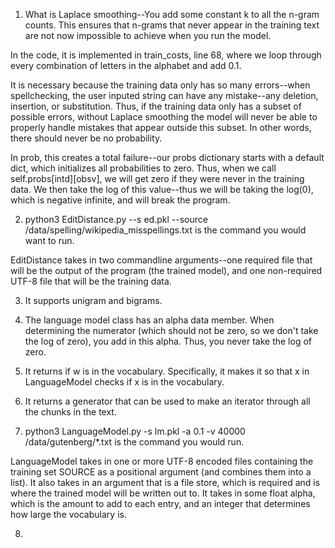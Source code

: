 1. What is Laplace smoothing--You add some constant k to all the n-gram counts. This ensures that n-grams that never appear in the training text are not now impossible to achieve when you run the model.

In the code, it is implemented in train_costs, line 68, where we loop through every combination of letters in the alphabet and add 0.1.

It is necessary because the training data only has so many errors--when spellchecking, the user inputed string can have any mistake--any deletion, insertion, or substitution. Thus, if the training data only has a subset of possible errors, without Laplace smoothing the model will never be able to properly handle mistakes that appear outside this subset. In other words, there should never be no probability.

In prob, this creates a total failure--our probs dictionary starts with a default dict, which initializes all probabilities to zero. Thus, when we call self.probs[intd][obsv], we will get zero if they were never in the training data. We then take the log of this value--thus we will be taking the log(0), which is negative infinite, and will break the program.

2. python3 EditDistance.py --s ed.pkl --source /data/spelling/wikipedia_misspellings.txt is the command you would want to run. 

EditDistance takes in two commandline arguments--one required file that will be the output of the program (the trained model), and one non-required UTF-8 file that will be the training data. 

3. It supports unigram and bigrams.

4. The language model class has an alpha data member. When determining the numerator (which should not be zero, so we don't take the log of zero), you add in this alpha. Thus, you never take the log of zero.

5. It returns if w is in the vocabulary. Specifically, it makes it so that x in LanguageModel checks if x is in the vocabulary.

6. It returns a generator that can be used to make an iterator through all the chunks in the text.

7. python3 LanguageModel.py -s lm.pkl -a 0.1 -v 40000 /data/gutenberg/*.txt is the command you would run. 

LanguageModel takes in one or more UTF-8 encoded files containing the training set SOURCE as a positional argument (and combines them into a list). It also takes in an argument that is a file store, which is required and is where the trained model will be written out to. It takes in some float alpha, which is the amount to add to each entry, and an integer that determines how large the vocabulary is. 

8. 